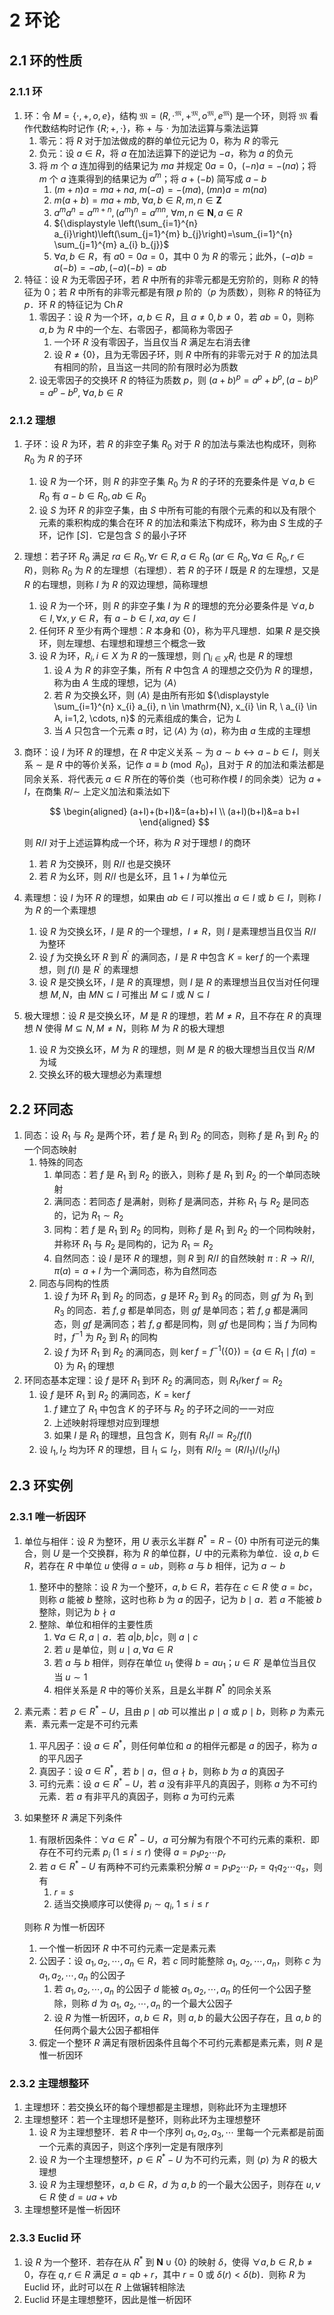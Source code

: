# 2 环论

## 2.1 环的性质
### 2.1.1 环
1. 环：令 $M = \{\cdot, +, o, e\}$，结构 $\mathfrak M = (R, \cdot^\mathfrak M, +^\mathfrak M, o^\mathfrak M, e^\mathfrak M)$ 是一个环，则将 $\mathfrak M$ 看作代数结构时记作 $\{R; +, \cdot\}$，称 $+$ 与 $\cdot$ 为加法运算与乘法运算
    1. 零元：将 $R$ 对于加法做成的群的单位元记为 $0$，称为 $R$ 的零元
    2. 负元：设 $a \in R$，将 $a$ 在加法运算下的逆记为 $-a$，称为 $a$ 的负元
    3. 将 $m$ 个 $a$ 连加得到的结果记为 $m a$ 并规定 $0 a=0$，$(-n) a= -(n a)$；将 $m$ 个 $a$ 连乘得到的结果记为 $a^{m}$；将 $a+(- b)$ 简写成 $a-b$
        1. $(m+n) a=m a+n a, \ m(-a)=-(m a), \ (m n) a=m(n a)$
        2. $m(a+b)=m a+m b, \ \forall a, b \in R, m, n \in \mathbf{Z}$
        3. $a^{m} a^{n}=a^{m+n},\left(a^{m}\right)^{n}=a^{m n}, \ \forall m, n \in \mathbf{N}, a \in R$
        4. ${\displaystyle \left(\sum_{i=1}^{n} a_{i}\right)\left(\sum_{j=1}^{m} b_{j}\right)=\sum_{i=1}^{n} \sum_{j=1}^{m} a_{i} b_{j}}$
        5. $\forall a, b \in R$，有 $a 0=0 a=0$，其中 $0$ 为 $R$ 的零元；此外，$(-a) b=a(-b)=-a b,(-a)(-b)=a b$
2. 特征：设 $R$ 为无零因子环，若 $R$ 中所有的非零元都是无穷阶的，则称 $R$ 的特征为 $0$；若 $R$ 中所有的非零元都是有限 $p$ 阶的（$p$ 为质数），则称 $R$ 的特征为 $p$．环 $R$ 的特征记为 $\operatorname{Ch} R$
    1. 零因子：设 $R$ 为一个环，$a, b \in R$，且 $a \neq 0, b \neq 0$，若 $a b =0$，则称 $a, b$ 为 $R$ 中的一个左、右零因子，都简称为零因子
        1. 一个环 $R$ 没有零因子，当且仅当 $R$ 满足左右消去律
        2. 设 $R \neq\{0\}$，且为无零因子环，则 $R$ 中所有的非零元对于 $R$ 的加法具有相同的阶，且当这一共同的阶有限时必为质数
    2. 设无零因子的交换环 $R$ 的特征为质数 $p$，则 $(a+b)^{p}=a^{p}+b^{p},(a-b)^{p}=a^{p}-b^{p}, \ \forall a, b \in R$

### 2.1.2 理想
1. 子环：设 $R$ 为环，若 $R$ 的非空子集 $R_{0}$ 对于 $R$ 的加法与乘法也构成环，则称 $R_{0}$ 为 $R$ 的子环
    1. 设 $R$ 为一个环，则 $R$ 的非空子集 $R_{0}$ 为 $R$ 的子环的充要条件是 $\forall a, b \in R_{0}$ 有 $a-b \in R_{0}, a b \in R_{0}$
    2. 设 $S$ 为环 $R$ 的非空子集，由 $S$ 中所有可能的有限个元素的和以及有限个元素的乘积构成的集合在环 $R$ 的加法和乘法下构成环，称为由 $S$ 生成的子环，记作 $[S]$．它是包含 $S$ 的最小子环
2. 理想：若子环 $R_{0}$ 满足 $r a \in R_{0}, \forall r \in R, a \in R_{0} \ \left(a r \in R_{0}, \forall a \in R_{0}, r \in R\right)$，则称 $R_{0}$ 为 $R$ 的左理想（右理想）．若 $R$ 的子环 $I$ 既是 $R$ 的左理想，又是 $R$ 的右理想，则称 $I$ 为 $R$ 的双边理想，简称理想
    1. 设 $R$ 为一个环，则 $R$ 的非空子集 $I$ 为 $R$ 的理想的充分必要条件是 $\forall a, b \in I, \forall x, y \in R$，有 $a-b \in I, x a, a y \in I$
    2. 任何环 $R$ 至少有两个理想：$R$ 本身和 $\{0\}$，称为平凡理想．如果 $R$ 是交换环，则左理想、右理想和理想三个概念一致
    3. 设 $R$ 为环，$R_{i}, i \in X$ 为 $R$ 的一簇理想，则 ${\displaystyle \bigcap_{i \in X} R_{i}}$ 也是 $R$ 的理想
        1. 设 $A$ 为 $R$ 的非空子集，所有 $R$ 中包含 $A$ 的理想之交仍为 $R$ 的理想，称为由 $A$ 生成的理想，记为 $\langle A\rangle$
        2. 若 $R$ 为交换幺环，则 $\langle A\rangle$ 是由所有形如 ${\displaystyle \sum_{i=1}^{n} x_{i} a_{i}, n \in \mathrm{N}, x_{i} \in R, \ a_{i} \in A, i=1,2, \cdots, n}$ 的元素组成的集合，记为 $L$
        3. 当 $A$ 只包含一个元素 $a$ 时，记 $\langle A\rangle$ 为 $\langle a\rangle$，称为由 $a$ 生成的主理想
3. 商环：设 $I$ 为环 $R$ 的理想，在 $R$ 中定义关系 $\sim$ 为 $a \sim b \leftrightarrow a-b \in I$，则关系 $\sim$ 是 $R$ 中的等价关系，记作 $a \equiv b \pmod R_{0}$，且对于 $R$ 的加法和乘法都是同余关系．将代表元 $a \in R$ 所在的等价类（也可称作模 $I$ 的同余类）记为 $a+I$，在商集 $R / \sim$ 上定义加法和乘法如下

    $$
    \begin{aligned}
    (a+I)+(b+I)&=(a+b)+I \\
    (a+I)(b+I)&=a b+I
    \end{aligned}
    $$

    则 $R / I$ 对于上述运算构成一个环，称为 $R$ 对于理想 $I$ 的商环

    1. 若 $R$ 为交换环，则 $R / I$ 也是交换环
    2. 若 $R$ 为幺环，则 $R / I$ 也是幺环，且 $1+I$ 为单位元

4. 素理想：设 $I$ 为环 $R$ 的理想，如果由 $a b \in I$ 可以推出 $a \in I$ 或 $b \in I$，则称 $I$ 为 $R$ 的一个素理想
    1. 设 $R$ 为交换幺环，$I$ 是 $R$ 的一个理想，$I \neq R$，则 $I$ 是素理想当且仅当 $R / I$ 为整环
    2. 设 $f$ 为交换幺环 $R$ 到 $R^{\prime}$ 的满同态，$I$ 是 $R$ 中包含 $K=\operatorname{ker} f$ 的一个素理想，则 $f(I)$ 是 $R^{\prime}$ 的素理想
    3. 设 $R$ 是交换幺环，$I$ 是 $R$ 的真理想，则 $I$ 是 $R$ 的素理想当且仅当对任何理想 $M, N$，由 $M N \subseteq I$ 可推出 $M \subseteq I$ 或 $N \subseteq I$
5. 极大理想：设 $R$ 是交换幺环，$M$ 是 $R$ 的理想，若 $M \neq R$，且不存在 $R$ 的真理想 $N$ 使得 $M \subseteq N, M \neq N$，则称 $M$ 为 $R$ 的极大理想
    1. 设 $R$ 为交换幺环，$M$ 为 $R$ 的理想，则 $M$ 是 $R$ 的极大理想当且仅当 $R / M$ 为域
    2. 交换幺环的极大理想必为素理想

## 2.2 环同态
1. 同态：设 $R_{1}$ 与 $R_{2}$ 是两个环，若 $f$ 是 $R_{1}$ 到 $R_{2}$ 的同态，则称 $f$ 是 $R_{1}$ 到 $R_{2}$ 的一个同态映射
    1. 特殊的同态
        1. 单同态：若 $f$ 是 $R_{1}$ 到 $R_{2}$ 的嵌入，则称 $f$ 是 $R_{1}$ 到 $R_{2}$ 的一个单同态映射
        2. 满同态：若同态 $f$ 是满射，则称 $f$ 是满同态，并称 $R_{1}$ 与 $R_{2}$ 是同态的，记为 $R_{1} \sim R_{2}$
        3. 同构：若 $f$ 是 $R_{1}$ 到 $R_{2}$ 的同构，则称 $f$ 是 $R_{1}$ 到 $R_{2}$ 的一个同构映射，并称环 $R_{1}$ 与 $R_{2}$ 是同构的，记为 $R_{1} \simeq R_{2}$
        4. 自然同态：设 $I$ 是环 $R$ 的理想，则 $R$ 到 $R / I$ 的自然映射 $\pi: R \rightarrow R / I, \pi(a)=a+I$ 为一个满同态，称为自然同态
    2. 同态与同构的性质
        1. 设 $f$ 为环 $R_{1}$ 到 $R_{2}$ 的同态，$g$ 是环 $R_{2}$ 到 $R_{3}$ 的同态，则 $g f$ 为 $R_{1}$ 到 $R_{3}$ 的同态．若 $f, g$ 都是单同态，则 $g f$ 是单同态；若 $f, g$ 都是满同态，则 $g f$ 是满同态；若 $f, g$ 都是同构，则 $g f$ 也是同构；当 $f$ 为同构时，$f^{-1}$ 为 $R_{2}$ 到 $R_{1}$ 的同构
        2. 设 $f$ 为环 $R_{1}$ 到 $R_{2}$ 的满同态，则 $\operatorname{ker} f=f^{-1} (\{0\})=\left\{a \in R_{1} \mid f(a)=0\right\}$ 为 $R_{1}$ 的理想
2. 环同态基本定理：设 $f$ 是环 $R_{1}$ 到环 $R_{2}$ 的满同态，则 $R_{1} / \operatorname{ker} f \simeq R_{2}$
    1. 设 $f$ 是环 $R_{1}$ 到 $R_{2}$ 的满同态，$K=\operatorname{ker} f$
        1. $f$ 建立了 $R_{1}$ 中包含 $K$ 的子环与 $R_{2}$ 的子环之间的一一对应
        2. 上述映射将理想对应到理想
        3. 如果 $I$ 是 $R_{1}$ 的理想，且包含 $K$，则有 $R_{1} / I \simeq R_{2} / f(I)$
    2. 设 $I_{1}, I_{2}$ 均为环 $R$ 的理想，目 $I_{1} \subseteq I_{2}$，则有 $R / I_{2} \simeq\left(R / I_{1}\right) /\left(I_{2} / I_{1}\right)$

## 2.3 环实例
### 2.3.1 唯一析因环
1. 单位与相伴：设 $R$ 为整环，用 $U$ 表示幺半群 $R^{*}=R-\{0\}$ 中所有可逆元的集合，则 $U$ 是一个交换群，称为 $R$ 的单位群，$U$ 中的元素称为单位．设 $a, b \in R$，若存在 $R$ 中单位 $u$ 使得 $a=u b$，则称 $a$ 与 $b$ 相伴，记为 $a \sim b$
    1. 整环中的整除：设 $R$ 为一个整环，$a, b \in R$，若存在 $c \in R$ 使 $a=b c$，则称 $a$ 能被 $b$ 整除，这时也称 $b$ 为 $a$ 的因子，记为 $b \mid a$．若 $a$ 不能被 $b$ 整除，则记为 $b \nmid a$
    2. 整除、单位和相伴的主要性质
        1. $\forall a \in R, a \mid a$．若 $a|b, b| c$，则 $a \mid c$
        2. 若 $u$ 是单位，则 $u \mid a, \forall a \in R$
        3. 若 $a$ 与 $b$ 相伴，则存在单位 $u_{1}$ 使得 $b=a u_{1}$；$u \in R^{\cdot}$ 是单位当且仅当 $u \sim 1$
        4. 相伴关系是 $R$ 中的等价关系，且是幺半群 $R^{*}$ 的同余关系
2. 素元素：若 $p \in R^{*}-U$，且由 $p \mid a b$ 可以推出 $p \mid a$ 或 $p \mid b$，则称 $p$ 为素元素．素元素一定是不可约元素
    1. 平凡因子：设 $a \in R^{*}$，则任何单位和 $a$ 的相伴元都是 $a$ 的因子，称为 $a$ 的平凡因子
    2. 真因子：设 $a \in R^{*}$，若 $b \mid a$，但 $a \nmid b$，则称 $b$ 为 $a$ 的真因子
    3. 可约元素：设 $a \in R^{*}-U$，若 $a$ 没有非平凡的真因子，则称 $a$ 为不可约元素．若 $a$ 有非平凡的真因子，则称 $a$ 为可约元素
3. 如果整环 $R$ 满足下列条件
    1. 有限析因条件：$\forall a \in R^{*}-U$，$a$ 可分解为有限个不可约元素的乘积．即存在不可约元素 $p_{i} \ (1 \leqslant i \leqslant r)$ 使得 $a=p_{1} p_{2} \cdots p_{r}$
    2. 若 $a \in R^{*}-U$ 有两种不可约元素乘积分解 $a=p_{1} p_{2} \cdots p_{r}=q_{1} q_{2} \cdots q_{s}$，则有
        1. $r=s$
        2. 适当交换顺序可以使得 $p_{i} \sim q_{i}, \ 1 \leqslant i \leqslant r$

    则称 $R$ 为惟一析因环

    1. 一个惟一析因环 $R$ 中不可约元素一定是素元素
    2. 公因子：设 $a_{1}, a_{2}, \cdots, a_{n} \in R$，若 $c$ 同时能整除 $a_{1}$, $a_{2}, \cdots, a_{n}$，则称 $c$ 为 $a_{1}, a_{2}, \cdots, a_{n}$ 的公因子
        1. 若 $a_{1}, a_{2}, \cdots, a_{n}$ 的公因子 $d$ 能被 $a_{1}, a_{2}, \cdots, a_{n}$ 的任何一个公因子整除，则称 $d$ 为 $a_{1}$, $a_{2}, \cdots, a_{n}$ 的一个最大公因子
        2. 设 $R$ 为惟一析因环，$a, b \in R$，则 $a, b$ 的最大公因子存在，且 $a, b$ 的任何两个最大公因子都相伴
    3. 假定一个整环 $R$ 满足有限析因条件且每个不可约元素都是素元素，则 $R$ 是惟一析因环

### 2.3.2 主理想整环
1. 主理想环：若交换幺环的每个理想都是主理想，则称此环为主理想环
2. 主理想整环：若一个主理想环是整环，则称此环为主理想整环
    1. 设 $R$ 为主理想整环．若 $R$ 中一个序列 $a_{1}, a_{2}, a_{3}, \cdots$ 里每一个元素都是前面一个元素的真因子，则这个序列一定是有限序列
    2. 设 $R$ 为一个主理想整环，$p \in R^{*}-U$ 为不可约元素，则 $\langle p\rangle$ 为 $R$ 的极大理想
    3. 设 $R$ 为主理想整环，$a, b \in R$，$d$ 为 $a, b$ 的一个最大公因子，则存在 $u, v \in R$ 使 $d=u a+v b$
3. 主理想整环是惟一析因环

### 2.3.3 Euclid 环
1. 设 $R$ 为一个整环．若存在从 $R^{*}$ 到 $\mathbf{N} \cup\{0\}$ 的映射 $\delta$，使得 $\forall a, b \in R, b \neq 0$，存在 $q, r \in R$ 满足 $a=q b+r$，其中 $r=0$ 或 $\delta(r)<\delta(b)$．则称 $R$ 为 $\text{Euclid}$ 环，此时可以在 $R$ 上做辗转相除法
2. $\text{Euclid}$ 环是主理想整环，因此是惟一析因环
